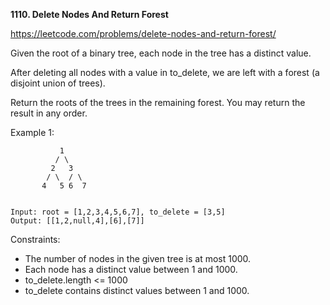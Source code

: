 **1110. Delete Nodes And Return Forest**

https://leetcode.com/problems/delete-nodes-and-return-forest/

Given the root of a binary tree, each node in the tree has a distinct value.

After deleting all nodes with a value in to_delete, we are left with a forest (a disjoint union of trees).

Return the roots of the trees in the remaining forest.  You may return the result in any order.

 

Example 1:


               1
              / \
             2   3
            / \  / \
           4   5 6  7
           

    Input: root = [1,2,3,4,5,6,7], to_delete = [3,5]
    Output: [[1,2,null,4],[6],[7]]
 

Constraints:

- The number of nodes in the given tree is at most 1000.
- Each node has a distinct value between 1 and 1000.
- to_delete.length <= 1000
- to_delete contains distinct values between 1 and 1000.